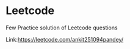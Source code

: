 # Leetcode

Few Practice solution of Leetcode questions

Link:https://leetcode.com/ankit251094pandey/
